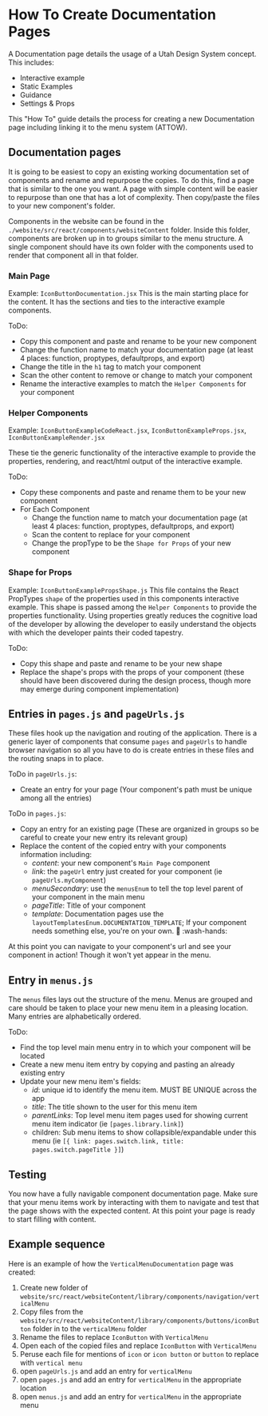 # How To Create Documentation Pages

A Documentation page details the usage of a Utah Design System concept. This includes:
* Interactive example
* Static Examples
* Guidance
* Settings & Props

This "How To" guide details the process for creating a new Documentation page including linking it to the menu system (ATTOW).

## Documentation pages
It is going to be easiest to copy an existing working documentation set of components and rename and repurpose the copies. To do this, find a page that is similar to the one you want. A page with simple content will be easier to repurpose than one that has a lot of complexity. Then copy/paste the files to your new component's folder.

Components in the website can be found in the `./website/src/react/components/websiteContent` folder. Inside this folder, components are broken up in to groups similar to the menu structure. A single component should have its own folder with the components used to render that component all in that folder.

### Main Page
Example: `IconButtonDocumentation.jsx`
This is the main starting place for the content. It has the sections and ties to the interactive example components. 

ToDo:
* Copy this component and paste and rename to be your new component
* Change the function name to match your documentation page (at least 4 places: function, proptypes, defaultprops, and export)
* Change the title in the `h1` tag to match your component
* Scan the other content to remove or change to match your component
* Rename the interactive examples to match the `Helper Components` for your component

### Helper Components
Example: `IconButtonExampleCodeReact.jsx`, `IconButtonExampleProps.jsx`, `IconButtonExampleRender.jsx`

These tie the generic functionality of the interactive example to provide the properties, rendering, and react/html output of the interactive example.

ToDo:
* Copy these components and paste and rename them to be your new component
* For Each Component
  * Change the function name to match your documentation page (at least 4 places: function, proptypes, defaultprops, and export)
  * Scan the content to replace for your component
  * Change the propType to be the `Shape for Props` of your new component

### Shape for Props
Example: `IconButtonExamplePropsShape.js`
This file contains the React PropTypes `shape` of the properties used in this components interactive example. This shape is passed among the `Helper Components` to provide the properties functionality. Using properties greatly reduces the cognitive load of the developer by allowing the developer to easily understand the objects with which the developer paints their coded tapestry.

ToDo:
* Copy this shape and paste and rename to be your new shape
* Replace the shape's props with the props of your component (these should have been discovered during the design process, though more may emerge during component implementation)

## Entries in `pages.js` and `pageUrls.js`
These files hook up the navigation and routing of the application. There is a generic layer of components that consume `pages` and `pageUrls` to handle browser navigation so all you have to do is create entries in these files and the routing snaps in to place.

ToDo in `pageUrls.js`:
* Create an entry for your page (Your component's path must be unique among all the entries)

ToDo in `pages.js`:
* Copy an entry for an existing page (These are organized in groups so be careful to create your new entry its relevant group)
* Replace the content of the copied entry with your components information including:
  * *content*: your new component's `Main Page` component
  * *link*: the `pageUrl` entry just created for your component (ie `pageUrls.myComponent`)
  * *menuSecondary*: use the `menusEnum` to tell the top level parent of your component in the main menu
  * *pageTitle*: Title of your component
  * *template*: Documentation pages use the `layoutTemplatesEnum.DOCUMENTATION_TEMPLATE`; If your component needs something else, you're on your own. :shrug: :wash-hands:

At this point you can navigate to your component's url and see your component in action! Though it won't yet appear in the menu.

## Entry in `menus.js`
The `menus` files lays out the structure of the menu. Menus are grouped and care should be taken to place your new menu item in a pleasing location. Many entries are alphabetically ordered.

ToDo:
* Find the top level main menu entry in to which your component will be located
* Create a new menu item entry by copying and pasting an already existing entry
* Update your new menu item's fields:
  * *id*: unique id to identify the menu item. MUST BE UNIQUE across the app
  * *title*: The title shown to the user for this menu item
  * *parentLinks*: Top level menu item pages used for showing current menu item indicator (ie `[pages.library.link]`)
  * children: Sub menu items to show collapsible/expandable under this menu (ie `[{ link: pages.switch.link, title: pages.switch.pageTitle }]`)

## Testing
You now have a fully navigable component documentation page. Make sure that your menu items work by interacting with them to navigate and test that the page shows with the expected content. At this point your page is ready to start filling with content.

## Example sequence
Here is an example of how the `VerticalMenuDocumentation` page was created:
1. Create new folder of `website/src/react/websiteContent/library/components/navigation/verticalMenu`
1. Copy files from the `website/src/react/websiteContent/library/components/buttons/iconButton` folder in to the `verticalMenu` folder
1. Rename the files to replace `IconButton` with `VerticalMenu`
1. Open each of the copied files and replace `IconButton` with `VerticalMenu`
1. Peruse each file for mentions of `icon` or `icon button` or `button` to replace with `vertical menu`
1. open `pageUrls.js` and add an entry for `verticalMenu`
1. open `pages.js` and add an entry for `verticalMenu` in the appropriate location
1. open `menus.js` and add an entry for `verticalMenu` in the appropriate menu
